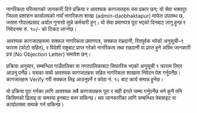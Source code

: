 नागरिकता परित्यागको जानकारी दिने प्रक्रिया र आवश्यक कागजातहरू यस प्रकार छन्: यो सेवा भक्तपुर जिल्ला प्रशासन कार्यालयको नयाँ नागरिकता शाखा (admin-daobhaktapur) मार्फत उपलब्ध छ, जसमा गोपालप्रसाद अर्याल गुनासो सुन्ने कर्मचारी हुन्। यो सेवा प्रमाणपत्र पूरा भएको दिनबाट लागू हुन्छ र निवेदनमा रु. १०/- को टिकट लाग्नेछ।  

आवश्यक कागजातहरूमा सक्कल नागरिकता प्रमाणपत्र, सक्कल राहदानी, रितपुर्वक भरेको अनुसूची–९ फाराम (फोटो सहित), र विदेशी राष्ट्रबाट प्राप्त गरेको नागरिकता तथा राहदानी वा प्राप्त हुने अग्रिम जानकारी प्रत्र (No Objection Letter) समावेश छन्।  

प्रक्रिया अनुसार, सम्बन्धित गाउँपालिका वा नगरपालिकाबाट सिफारिस भएको अनुसूची ९ फाराम लिएर आउनु पर्नेछ। यसका साथै आवश्यक कागजातहरू सहित नागरिकता शाखामा निवेदन पेश गर्नुपर्नेछ। कागजातहरू Verify गरी सक्कल लिइ आउनुपर्ने र कोठा नं. १८ बाट कार्य सम्पन्न हुनेछ।  

यो प्रक्रिया पूरा गर्नका लागि आवश्यक सबै कागजातहरू पूरा र सही ढंगले जम्मा गर्नुपर्नेछ भने कुनै पनि किसिमको ढिलाइ वा समस्या हुनबाट बच्न सकिन्छ। थप जानकारीका लागि सम्बन्धित वेबसाइट वा कार्यालयमा सम्पर्क गर्न सकिन्छ।